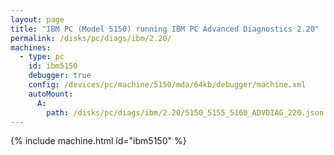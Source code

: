 ```yaml
---
layout: page
title: "IBM PC (Model 5150) running IBM PC Advanced Diagnostics 2.20"
permalink: /disks/pc/diags/ibm/2.20/
machines:
  - type: pc
    id: ibm5150
    debugger: true
    config: /devices/pc/machine/5150/mda/64kb/debugger/machine.xml
    autoMount:
      A:
        path: /disks/pc/diags/ibm/2.20/5150_5155_5160_ADVDIAG_220.json
---
```


{% include machine.html id="ibm5150" %}
